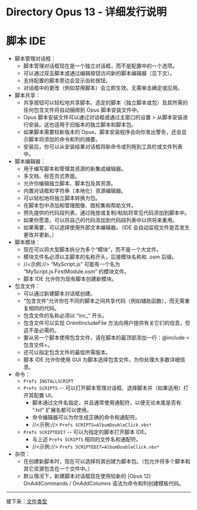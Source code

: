 # Directory Opus 13 - 详细发行说明

# 脚本 IDE

- 脚本管理对话框：
  - 脚本管理对话框现在是一个独立对话框，而不是配置中的一个选项。
  - 可以通过双击脚本或通过编辑按钮访问新的脚本编辑器（见下文）。
  - 支持配置的脚本旁边会显示齿轮按钮。
  - 对话框中的更改（例如禁用脚本）会立即生效。无需单击确定或应用。
- 脚本共享：
  - 共享按钮可以轻松地共享脚本。选定的脚本（独立脚本或包）及其所需的任何包含文件将自动捆绑到 Opus 脚本安装文件中。
  - Opus 脚本安装文件可以通过对话框或通过主窗口的设置 > 从脚本安装进行安装。这也适用于旧版本的独立脚本和脚本包。
  - 如果脚本需要较新版本的 Opus，脚本安装程序会向你发出警告，还会显示脚本将添加的命令和列的摘要。
  - 安装后，你可以从安装结果对话框将新命令或列拖到工具栏或文件列表中。
- 脚本编辑器：
  - 用于编写脚本和管理其资源的新集成编辑器。
  - 多文档、标签页式界面。
  - 允许你编辑独立脚本、脚本包及其资源。
  - 内置对话框和字符串（本地化）资源编辑器。
  - 可以轻松地将独立脚本转换为包。
  - 在脚本包中添加和管理图像、图标集和帮助文件。
  - 预先提供的代码段列表，通过拖放或复制/粘贴将常见代码添加到脚本中。
  - 如果你愿意，可以将自己的代码添加到代码段列表中以供将来重用。
  - 如果需要，可以选择使用外部文本编辑器。（IDE 会自动监视文件是否发生更改并更新。）
- 脚本模块：
  - 现在可以将大型脚本拆分为多个“模块”，而不是一个大文件。
  - 模块文件名必须以主脚本的名称开头，后接模块名称和 .osm 后缀。
  - //<示例://> “MyScript.js” 可能有一个名为 “MyScript.js.FirstModule.osm” 的模块文件。
  - 脚本 IDE 允许你为现有脚本创建新模块。
- 包含文件：
  - 可以通过新建脚本对话框创建。
  - “包含文件”允许你在不同的脚本之间共享代码（例如辅助函数），而无需重复相同的代码。
  - 包含文件的名称必须以 “inc_” 开头。
  - 包含文件可以实现 OnInitIncludeFile 方法向用户提供有关它们的信息，但这不是必需的。
  - 要从另一个脚本使用包含文件，请在脚本的最顶部添加一行：@include <包含文件>。
  - 还可以指定包含文件的最低所需版本。
  - 脚本 IDE 允许你使用 GUI 为脚本选择包含文件，为你处理大多数详细信息。
- 命令：
  - `Prefs INSTALLSCRIPT`
  - `Prefs SCRIPTS` -- 可以打开脚本管理对话框、选择脚本并（如果适用）打开其配置 UI。
    - 脚本通过文件名指定，并且通常使用通配符，以便无论末尾是否有 “.txt” 扩展名都可以使用。
    - 命令编辑器可以为你生成正确的命令和通配符。
    - //<示例://> `Prefs SCRIPTS=AlbumDoubleClick.vbs*`
  - `Prefs SCRIPTEDIT` -- 可以为指定的脚本打开脚本 IDE。
    - 与上述 `Prefs SCRIPTS` 相同的文件名和通配符。
    - //<示例://> `Prefs SCRIPTEDIT=AlbumDoubleClick.vbs*`
- 杂项：
  - 在创建新脚本时，现在可以选择将其创建为脚本包。（包允许将多个脚本和其它资源包含在一个文件中。）
  - 默认情况下，新建脚本对话框现在使用较新的 (Opus 12) OnAddCommands / OnAddColumns 语法为命令和列创建模板代码。

------------------------------------------------------------------------

接下来：[文件类型](/Manual/release_history/opus13_detailed/file_types.zh.md)